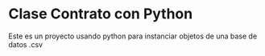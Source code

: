 # Clase Contrato con Python

Este es un proyecto usando python para instanciar objetos de una base de datos .csv